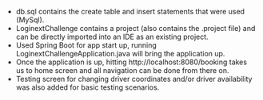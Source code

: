 - db.sql contains the create table and insert statements that were used (MySql).
- LoginextChallenge contains a project (also contains the .project file) and can be directly imported into an IDE as an existing project.
- Used Spring Boot for app start up, running LoginextChallengeApplication.java will bring the application up.
- Once the application is up, hitting http://localhost:8080/booking takes us to home screen and all navigation can be done from there on.
- Testing screen for changing driver coordinates and/or driver availability was also added for basic testing scenarios.

